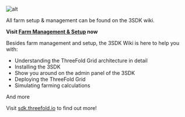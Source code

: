 ![alt](sdk_intro.png)

All farm setup & management can be found on the 3SDK wiki.

 **Visit [Farm Management & Setup](https://sdk.threefold.io/#/farm_setup_management) now**

Besides farm management and setup, the 3SDK Wiki is here to help you with:

- Understanding the ThreeFold Grid architecture in detail
- Installing the 3SDK
- Show you around on the admin panel of the 3SDK
- Deploying the ThreeFold Grid
- Simulating farming calculations
 
 And more

Visit [sdk.threefold.io](https://sdk.threefold.io) to find out more!